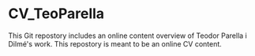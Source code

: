# CV_TeoParella
This Git repostory includes an online content overview of Teodor Parella i Dilmé's work. This repostory is meant to be an online CV content.
